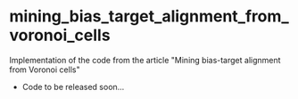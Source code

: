 # mining_bias_target_alignment_from_voronoi_cells
Implementation of the code from the article "Mining bias-target alignment from Voronoi cells"
- Code to be released soon...
